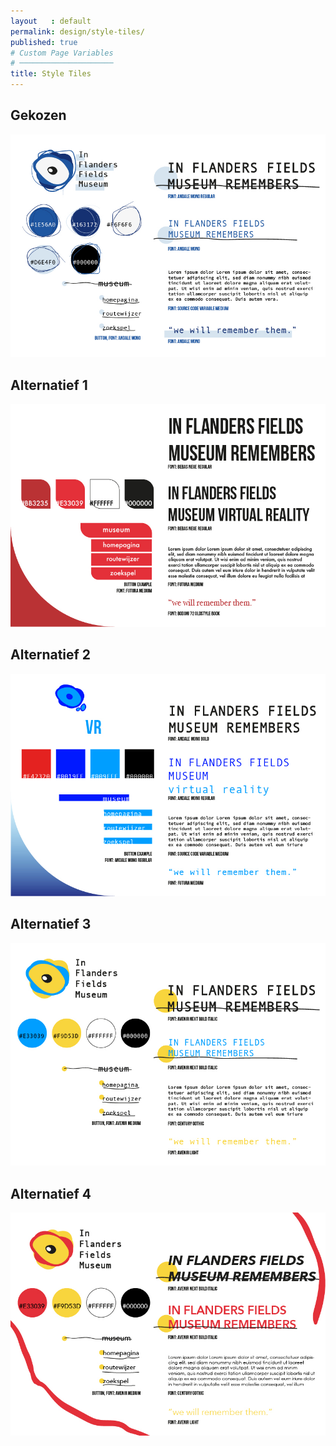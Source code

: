```yaml
---
layout   : default
permalink: design/style-tiles/
published: true
# Custom Page Variables
# ─────────────────────
title: Style Tiles
---
```


Gekozen
-------
![style](/docs/assets/images/style3.jpg)

Alternatief 1
-------------
![style](/docs/assets/images/style1.jpg)

Alternatief 2
-------------
![style](/docs/assets/images/style2.jpg)

Alternatief 3
-------------
![style](/docs/assets/images/style4.jpg)

Alternatief 4
-------------
![style](/docs/assets/images/style5.jpg)